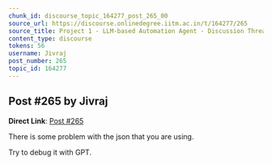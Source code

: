 ```yaml
---
chunk_id: discourse_topic_164277_post_265_00
source_url: https://discourse.onlinedegree.iitm.ac.in/t/164277/265
source_title: Project 1 - LLM-based Automation Agent - Discussion Thread [TDS Jan 2025]
content_type: discourse
tokens: 56
username: Jivraj
post_number: 265
topic_id: 164277
---
```


## Post #265 by Jivraj

**Direct Link**: [Post #265](https://discourse.onlinedegree.iitm.ac.in/t/164277/265)

There is some problem with the json that you are using.

Try to debug it with GPT.
